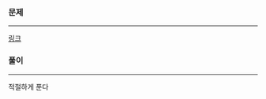 ### 문제
***
[링크](https://school.programmers.co.kr/learn/courses/30/lessons/120869)

### 풀이
***
적절하게 푼다  